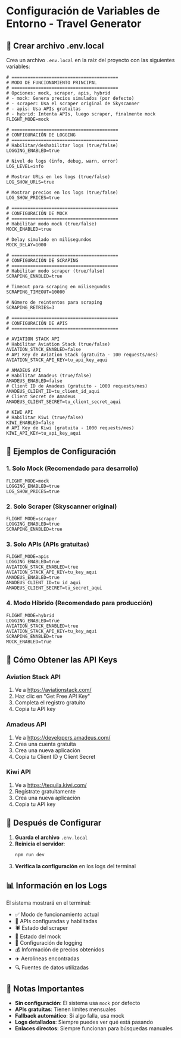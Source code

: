 # Configuración de Variables de Entorno - Travel Generator

## 📁 Crear archivo .env.local

Crea un archivo `.env.local` en la raíz del proyecto con las siguientes variables:

```env
# ========================================
# MODO DE FUNCIONAMIENTO PRINCIPAL
# ========================================
# Opciones: mock, scraper, apis, hybrid
# - mock: Genera precios simulados (por defecto)
# - scraper: Usa el scraper original de Skyscanner
# - apis: Usa APIs gratuitas
# - hybrid: Intenta APIs, luego scraper, finalmente mock
FLIGHT_MODE=mock

# ========================================
# CONFIGURACIÓN DE LOGGING
# ========================================
# Habilitar/deshabilitar logs (true/false)
LOGGING_ENABLED=true

# Nivel de logs (info, debug, warn, error)
LOG_LEVEL=info

# Mostrar URLs en los logs (true/false)
LOG_SHOW_URLS=true

# Mostrar precios en los logs (true/false)
LOG_SHOW_PRICES=true

# ========================================
# CONFIGURACIÓN DE MOCK
# ========================================
# Habilitar modo mock (true/false)
MOCK_ENABLED=true

# Delay simulado en milisegundos
MOCK_DELAY=1000

# ========================================
# CONFIGURACIÓN DE SCRAPING
# ========================================
# Habilitar modo scraper (true/false)
SCRAPING_ENABLED=true

# Timeout para scraping en milisegundos
SCRAPING_TIMEOUT=10000

# Número de reintentos para scraping
SCRAPING_RETRIES=3

# ========================================
# CONFIGURACIÓN DE APIS
# ========================================

# AVIATION STACK API
# Habilitar Aviation Stack (true/false)
AVIATION_STACK_ENABLED=false
# API Key de Aviation Stack (gratuita - 100 requests/mes)
AVIATION_STACK_API_KEY=tu_api_key_aqui

# AMADEUS API
# Habilitar Amadeus (true/false)
AMADEUS_ENABLED=false
# Client ID de Amadeus (gratuito - 1000 requests/mes)
AMADEUS_CLIENT_ID=tu_client_id_aqui
# Client Secret de Amadeus
AMADEUS_CLIENT_SECRET=tu_client_secret_aqui

# KIWI API
# Habilitar Kiwi (true/false)
KIWI_ENABLED=false
# API Key de Kiwi (gratuita - 1000 requests/mes)
KIWI_API_KEY=tu_api_key_aqui
```

## 🎯 Ejemplos de Configuración

### 1. Solo Mock (Recomendado para desarrollo)
```env
FLIGHT_MODE=mock
LOGGING_ENABLED=true
LOG_SHOW_PRICES=true
```

### 2. Solo Scraper (Skyscanner original)
```env
FLIGHT_MODE=scraper
LOGGING_ENABLED=true
SCRAPING_ENABLED=true
```

### 3. Solo APIs (APIs gratuitas)
```env
FLIGHT_MODE=apis
LOGGING_ENABLED=true
AVIATION_STACK_ENABLED=true
AVIATION_STACK_API_KEY=tu_key_aqui
AMADEUS_ENABLED=true
AMADEUS_CLIENT_ID=tu_id_aqui
AMADEUS_CLIENT_SECRET=tu_secret_aqui
```

### 4. Modo Híbrido (Recomendado para producción)
```env
FLIGHT_MODE=hybrid
LOGGING_ENABLED=true
AVIATION_STACK_ENABLED=true
AVIATION_STACK_API_KEY=tu_key_aqui
SCRAPING_ENABLED=true
MOCK_ENABLED=true
```

## 🔧 Cómo Obtener las API Keys

### Aviation Stack API
1. Ve a https://aviationstack.com/
2. Haz clic en "Get Free API Key"
3. Completa el registro gratuito
4. Copia tu API key

### Amadeus API
1. Ve a https://developers.amadeus.com/
2. Crea una cuenta gratuita
3. Crea una nueva aplicación
4. Copia tu Client ID y Client Secret

### Kiwi API
1. Ve a https://tequila.kiwi.com/
2. Regístrate gratuitamente
3. Crea una nueva aplicación
4. Copia tu API key

## 🚀 Después de Configurar

1. **Guarda el archivo** `.env.local`
2. **Reinicia el servidor**:
   ```bash
   npm run dev
   ```
3. **Verifica la configuración** en los logs del terminal

## 📊 Información en los Logs

El sistema mostrará en el terminal:
- ✅ Modo de funcionamiento actual
- 🔌 APIs configuradas y habilitadas
- 🕷️ Estado del scraper
- 🎲 Estado del mock
- 📝 Configuración de logging
- 💰 Información de precios obtenidos
- ✈️ Aerolíneas encontradas
- 🔍 Fuentes de datos utilizadas

## 🚨 Notas Importantes

- **Sin configuración**: El sistema usa `mock` por defecto
- **APIs gratuitas**: Tienen límites mensuales
- **Fallback automático**: Si algo falla, usa mock
- **Logs detallados**: Siempre puedes ver qué está pasando
- **Enlaces directos**: Siempre funcionan para búsquedas manuales 